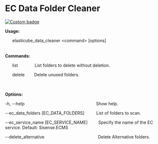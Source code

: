# EC Data Folder Cleaner
[![Custom badge](https://img.shields.io/badge/download-elasticube__data__cleaner.exe-blue.svg)](https://github.com/deddyhogeg/ec-data-folder-cleaner/releases/download/v1.0/elasticube_data_cleaner.exe)


**Usage:**
 
&nbsp;&nbsp;&nbsp;&nbsp;&nbsp;&nbsp;elasticube_data_cleaner \<command\>
[options] <br> <br> <br> **Commands:**

&nbsp;&nbsp;&nbsp;&nbsp;&nbsp;&nbsp;list
&nbsp;&nbsp;&nbsp;&nbsp;&nbsp;&nbsp;&nbsp;&nbsp;&nbsp;&nbsp;&nbsp;&nbsp;
List folders to delete without deletion.

&nbsp;&nbsp;&nbsp;&nbsp;&nbsp;&nbsp;delete&nbsp;&nbsp;&nbsp;&nbsp;&nbsp;&nbsp;&nbsp;&nbsp;Delete
unused folders.

<br><br> **Options:**

-h, --help&nbsp;&nbsp;&nbsp;&nbsp;&nbsp;&nbsp;&nbsp;&nbsp;&nbsp;&nbsp;&nbsp;&nbsp;&nbsp;&nbsp;&nbsp;&nbsp;&nbsp;&nbsp;&nbsp;&nbsp;&nbsp;&nbsp;&nbsp;&nbsp;&nbsp;&nbsp;&nbsp;&nbsp;&nbsp;&nbsp;&nbsp;&nbsp;&nbsp;&nbsp;&nbsp;&nbsp;&nbsp;&nbsp;&nbsp;&nbsp;&nbsp;&nbsp;&nbsp;&nbsp;&nbsp;&nbsp;&nbsp;&nbsp;&nbsp;&nbsp;&nbsp;&nbsp;&nbsp;&nbsp;&nbsp;&nbsp;&nbsp;&nbsp;&nbsp;&nbsp;Show
help.

--ec_data_folders
[EC_DATA_FOLDERS]&nbsp;&nbsp;&nbsp;&nbsp;&nbsp;&nbsp;&nbsp;&nbsp;&nbsp;
List of folders to scan.

--ec_service_name
[EC_SERVICE_NAME]&nbsp;&nbsp;&nbsp;&nbsp;&nbsp;&nbsp;&nbsp;&nbsp;&nbsp;Specify
the name of the EC service. Default: Sisense.ECMS

--delete_alternative&nbsp;&nbsp;&nbsp;&nbsp;&nbsp;&nbsp;&nbsp;&nbsp;&nbsp;&nbsp;&nbsp;&nbsp;&nbsp;&nbsp;&nbsp;&nbsp;&nbsp;&nbsp;&nbsp;&nbsp;&nbsp;&nbsp;&nbsp;&nbsp;&nbsp;&nbsp;&nbsp;&nbsp;&nbsp;&nbsp;&nbsp;&nbsp;&nbsp;&nbsp;&nbsp;&nbsp;&nbsp;&nbsp;&nbsp;&nbsp;&nbsp;&nbsp;&nbsp;&nbsp;&nbsp;Delete
Alternative folders.

